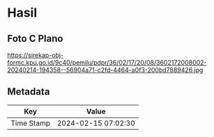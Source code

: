# Hasil

## Foto C Plano

https://sirekap-obj-formc.kpu.go.id/9c40/pemilu/pdpr/36/02/17/20/08/3602172008002-20240214-194358--56904a71-c2fd-4464-a0f3-200bd7889426.jpg


## Metadata

| Key        | Value               |
| ---------- | ------------------- |
| Time Stamp | 2024-02-15 07:02:30 |



